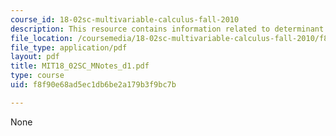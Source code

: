 ```yaml
---
course_id: 18-02sc-multivariable-calculus-fall-2010
description: This resource contains information related to determinant.
file_location: /coursemedia/18-02sc-multivariable-calculus-fall-2010/f8f90e68ad5ec1db6be2a179b3f9bc7b_MIT18_02SC_MNotes_d1.pdf
file_type: application/pdf
layout: pdf
title: MIT18_02SC_MNotes_d1.pdf
type: course
uid: f8f90e68ad5ec1db6be2a179b3f9bc7b

---
```

None